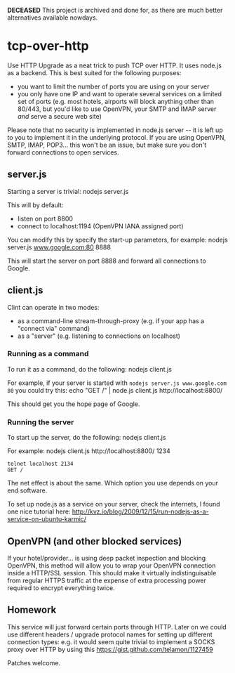 **DECEASED** This project is archived and done for, as there are much better alternatives available nowdays.




tcp-over-http
=============

Use HTTP Upgrade as a neat trick to push TCP over HTTP. It uses node.js as a backend.
This is best suited for the following purposes:
- you want to limit the number of ports you are using on your server
- you only have one IP and want to operate several services on a limited set of ports (e.g. most hotels, airports will block anything other than 80/443, but you'd like to use OpenVPN, your SMTP and IMAP server *and* serve a secure web site)

Please note that no security is implemented in node.js server -- it is left up to you to implement it in the underlying protocol. If you are using OpenVPN, SMTP, IMAP, POP3... this won't be an issue, but make sure you don't forward connections to open services.


server.js
---------

Starting a server is trivial:
    nodejs server.js

This will by default:
- listen on port 8800
- connect to localhost:1194 (OpenVPN IANA assigned port)

You can modify this by specify the start-up parameters, for example:
    nodejs server.js www.google.com:80 8888

This will start the server on port 8888 and forward all connections to Google.


client.js
---------

Clint can operate in two modes:
- as a command-line stream-through-proxy (e.g. if your app has a "connect via" command)
- as a "server" (e.g. listening to connections on localhost)

### Running as a command
To run it as a command, do the following:
    nodejs client.js <url>

For example, if your server is started with `nodejs server.js www.google.com 80` you could try this:
    echo "GET /" | node.js client.js http://localhost:8800/

This should get you the hope page of Google.

### Running the server
To start up the server, do the following:
    nodejs client.js <url> <port>

For example:
    nodejs client.js http://localhost:8800/ 1234

    telnet localhost 2134
    GET /

The net effect is about the same. Which option you use depends on your end software.

To set up node.js as a service on your server, check the internets, I found one nice tutorial here: http://kvz.io/blog/2009/12/15/run-nodejs-as-a-service-on-ubuntu-karmic/

OpenVPN (and other blocked services)
-------

If your hotel/provider... is using deep packet inspection and blocking OpenVPN, this method will allow you to wrap your OpenVPN connection inside a HTTP/SSL session. This should make it virtually indistinguisable from regular HTTPS traffic at the expense of extra processing power required to encrypt everything twice.

Homework
--------

This service will just forward certain ports through HTTP. Later on we could use different headers / upgrade protocol names for setting up different connection types: e.g. it would seem quite trivial to implement a SOCKS proxy over HTTP by using this https://gist.github.com/telamon/1127459

Patches welcome.
